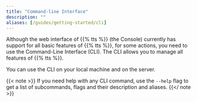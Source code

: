```yaml
---
title: "Command-line Interface"
description: ""
aliases: [/guides/getting-started/cli]
---
```


Although the web interface of {{% tts %}} (the Console) currently has support for all basic features of {{% tts %}}, for some actions, you need to use the Command-Line Interface (CLI). The CLI allows you to manage all features of {{% tts %}}.

<!--more-->

You can use the CLI on your local machine and on the server.

{{< note >}} If you need help with any CLI command, use the `--help` flag to get a list of subcommands, flags and their description and aliases. {{</ note >}}
